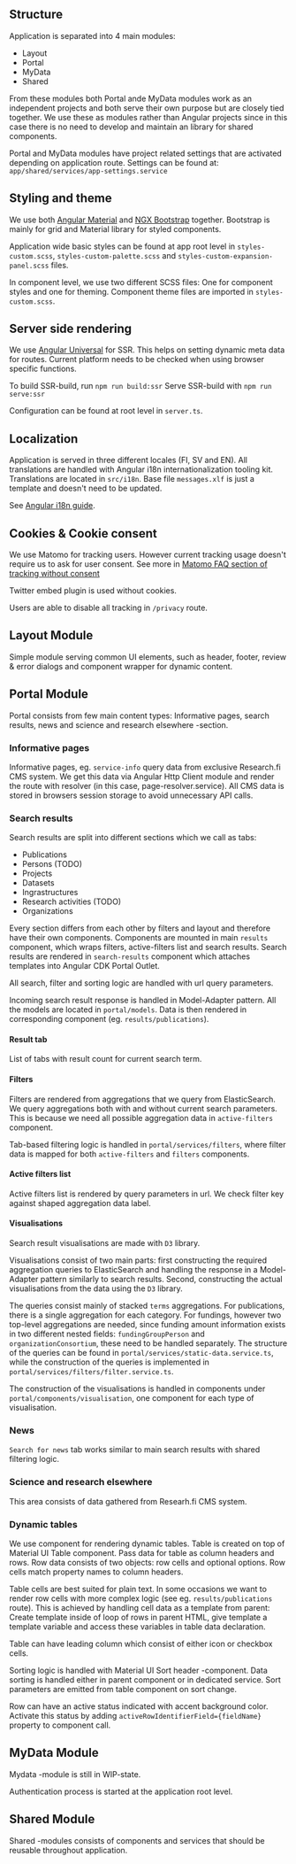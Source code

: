 ## Structure

Application is separated into 4 main modules:

- Layout
- Portal
- MyData
- Shared

From these modules both Portal ande MyData modules work as an independent projects and both serve their own purpose but are closely tied together. We use these as modules rather than Angular projects since in this case there is no need to develop and maintain an library for shared components.

Portal and MyData modules have project related settings that are activated depending on application route. Settings can be found at: `app/shared/services/app-settings.service`

## Styling and theme

We use both [Angular Material](https://material.angular.io/) and [NGX Bootstrap](https://valor-software.com/ngx-bootstrap/#/) together. Bootstrap is mainly for grid and Material library for styled components.

Application wide basic styles can be found at app root level in `styles-custom.scss`, `styles-custom-palette.scss` and `styles-custom-expansion-panel.scss` files.

In component level, we use two different SCSS files: One for component styles and one for theming. Component theme files are imported in `styles-custom.scss`.

## Server side rendering

We use [Angular Universal](https://angular.io/guide/universal) for SSR. This helps on setting dynamic meta data for routes.
Current platform needs to be checked when using browser specific functions.

To build SSR-build, run `npm run build:ssr`
Serve SSR-build with `npm run serve:ssr`

Configuration can be found at root level in `server.ts`.

## Localization

Application is served in three different locales (FI, SV and EN). All translations are handled with Angular i18n internationalization tooling kit.
Translations are located in `src/i18n`. Base file `messages.xlf` is just a template and doesn't need to be updated.

See [Angular i18n guide](https://angular.io/guide/i18n).

## Cookies & Cookie consent

We use Matomo for tracking users. However current tracking usage doesn't require us to ask for user consent. See more in [Matomo FAQ section of tracking without consent](https://matomo.org/faq/new-to-piwik/how-do-i-use-matomo-analytics-without-consent-or-cookie-banner/)

Twitter embed plugin is used without cookies.

Users are able to disable all tracking in `/privacy` route.

## Layout Module

Simple module serving common UI elements, such as header, footer, review & error dialogs and component wrapper for dynamic content.

## Portal Module

Portal consists from few main content types: Informative pages, search results, news and science and research elsewhere -section.

### Informative pages

Informative pages, eg. `service-info` query data from exclusive Research.fi CMS system. We get this data via Angular Http Client module and render the route with resolver (in this case, page-resolver.service). All CMS data is stored in browsers session storage to avoid unnecessary API calls.

### Search results

Search results are split into different sections which we call as tabs:

- Publications
- Persons (TODO)
- Projects
- Datasets
- Ingrastructures
- Research activities (TODO)
- Organizations

Every section differs from each other by filters and layout and therefore have their own components. Components are mounted in main `results` component, which wraps filters, active-filters list and search results.
Search results are rendered in `search-results` component which attaches templates into Angular CDK Portal Outlet.

All search, filter and sorting logic are handled with url query parameters.

Incoming search result response is handled in Model-Adapter pattern. All the models are located in `portal/models`. Data is then rendered in corresponding component (eg. `results/publications`).

#### Result tab

List of tabs with result count for current search term.

#### Filters

Filters are rendered from aggregations that we query from ElasticSearch.
We query aggregations both with and without current search parameters. This is because we need all possible aggregation data in `active-filters` component.

Tab-based filtering logic is handled in `portal/services/filters`, where filter data is mapped for both `active-filters` and `filters` components.

#### Active filters list

Active filters list is rendered by query parameters in url. We check filter key against shaped aggregation data label.

#### Visualisations

Search result visualisations are made with `D3` library.

Visualisations consist of two main parts: first constructing the required aggregation queries to ElasticSearch and handling the response in a Model-Adapter pattern similarly to search results. Second,
constructing the actual visualisations from the data using the `D3` library.

The queries consist mainly of stacked `terms` aggregations. For publications, there is a single aggregation for each category. For fundings, however two top-level aggregations are needed, since funding amount information
exists in two different nested fields: `fundingGroupPerson` and `organizationConsortium`, these need to be handled separately. The structure of the queries can be found in `portal/services/static-data.service.ts`, while
the construction of the queries is implemented in `portal/services/filters/filter.service.ts`.

The construction of the visualisations is handled in components under `portal/components/visualisation`, one component for each type of visualisation.

### News

`Search for news` tab works similar to main search results with shared filtering logic.

### Science and research elsewhere

This area consists of data gathered from Researh.fi CMS system.

### Dynamic tables

We use <app-table> component for rendering dynamic tables. Table is created on top of Material UI Table component.
Pass data for table as column headers and rows. Row data consists of two objects: row cells and optional options. Row cells match property names to column headers.

Table cells are best suited for plain text. In some occasions we want to render row cells with more complex logic (see eg. `results/publications` route).
This is achieved by handling cell data as a template from parent: Create template inside of loop of rows in parent HTML, give template a template variable and access these variables in table data declaration.

Table can have leading column which consist of either icon or checkbox cells.

Sorting logic is handled with Material UI Sort header -component. Data sorting is handled either in parent component or in dedicated service. Sort parameters are emitted from table component on sort change.

Row can have an active status indicated with accent background color. Activate this status by adding `activeRowIdentifierField={fieldName}` property to component call.

## MyData Module

Mydata -module is still in WIP-state.

Authentication process is started at the application root level.

## Shared Module

Shared -modules consists of components and services that should be reusable throughout application.
